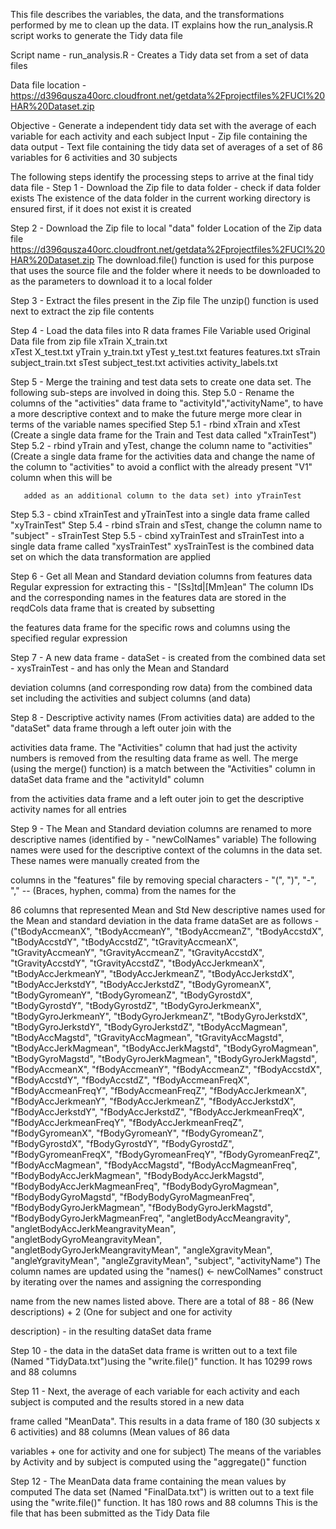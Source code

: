 This file describes the variables, the data, and the transformations performed by me to clean up the data. IT explains how 
the run_analysis.R script works to generate the Tidy data file

Script name - run_analysis.R - Creates a Tidy data set from a set of data files

Data file location -
https://d396qusza40orc.cloudfront.net/getdata%2Fprojectfiles%2FUCI%20HAR%20Dataset.zip

Objective - Generate a independent tidy data set with the average of each variable for each activity and each subject
Input - Zip file containing the data
output - Text file containing the tidy data set of averages of a set of 86 variables for 6 activities and 30 subjects

The following steps identify the processing steps to arrive at the final tidy data file -
Step 1 - Download the Zip file to data folder - check if data folder exists
The existence of the data folder in the current working directory is ensured first, if it does not exist it is created

Step 2 - Download the Zip file to local "data" folder
Location of the Zip data file https://d396qusza40orc.cloudfront.net/getdata%2Fprojectfiles%2FUCI%20HAR%20Dataset.zip
The download.file() function is used for this purpose that uses the source file and the folder where it needs to be downloaded to
as the parameters to download it to a local folder

Step 3 - Extract the files present in the Zip file
The unzip() function is used next to extract the zip file contents

Step 4 - Load the data files into R data frames
File Variable used		Original Data file from zip file
xTrain				X_train.txt			
xTest				X_test.txt
yTrain				y_train.txt
yTest				y_test.txt
features			features.txt
sTrain				subject_train.txt
sTest				subject_test.txt
activities			activity_labels.txt

Step 5 - Merge the training and test data sets to create one data set. The following sub-steps are involved in doing this.
Step 5.0 - Rename the columns of the "activities" data frame to "activityId","activityName", to have a more descriptive context
           and to make the future merge more clear in terms of the variable names specified
Step 5.1 - rbind xTrain and xTest (Create a single data frame for the Train and Test data called "xTrainTest")
Step 5.2 - rbind yTrain and yTest, change the column name to "activities" (Create a single data frame for the activities data and
           change the name of the column to "activities" to avoid a conflict with the already present "V1" column when this will be 	

	   added as an additional column to the data set) into yTrainTest
Step 5.3 - cbind xTrainTest and yTrainTest into a single data frame called "xyTrainTest"
Step 5.4 - rbind sTrain and sTest, change the column name to "subject" - sTrainTest 
Step 5.5 - cbind xyTrainTest and sTrainTest into a single data frame called "xysTrainTest"
xysTrainTest is the combined data set on which the data transformation are applied

Step 6 - Get all Mean and Standard deviation columns from features data
Regular expression for extracting this - "[Ss]td|[Mm]ean"
The column IDs and the corresponding names in the features data are stored in the reqdCols data frame that is created by subsetting 

the features data frame for the specific rows and columns using the specified regular expression

Step 7 - A new data frame - dataSet - is created from the combined data set - xysTrainTest - and has only the Mean and Standard 

deviation columns (and corresponding row data) from the combined data set including the activities and subject columns (and data)

Step 8 - Descriptive activity names (From activities data) are added to the "dataSet" data frame through a left outer join with the 

activities data frame. The "Activities" column that had just the activity numbers is removed from the resulting data frame as well.
The merge (using the merge() function) is a match between the "Activities" column in dataSet data frame and the "activityId" column 

from the activities data frame and a left outer join to get the descriptive activity names for all entries

Step 9 - The Mean and Standard deviation columns are renamed to more descriptive names (identified by - "newColNames" variable)
The following names were used for the descriptive context of the columns in the data set. These names were manually created from the 

columns in the "features" file by removing special characters - "(", ")", "-", "," -- (Braces, hyphen, comma) from the names for the 

86 columns that represented Mean and Std
New descriptive names used for the Mean and standard deviation in the data frame dataSet are as follows -
		("tBodyAccmeanX",
                 "tBodyAccmeanY",
                 "tBodyAccmeanZ",
                 "tBodyAccstdX",
                 "tBodyAccstdY",
                 "tBodyAccstdZ",
                 "tGravityAccmeanX",
                 "tGravityAccmeanY",
                 "tGravityAccmeanZ",
                 "tGravityAccstdX",
                 "tGravityAccstdY",
                 "tGravityAccstdZ",
                 "tBodyAccJerkmeanX",
                 "tBodyAccJerkmeanY",
                 "tBodyAccJerkmeanZ",
                 "tBodyAccJerkstdX",
                 "tBodyAccJerkstdY",
                 "tBodyAccJerkstdZ",
                 "tBodyGyromeanX",
                 "tBodyGyromeanY",
                 "tBodyGyromeanZ",
                 "tBodyGyrostdX",
                 "tBodyGyrostdY",
                 "tBodyGyrostdZ",
                 "tBodyGyroJerkmeanX",
                 "tBodyGyroJerkmeanY",
                 "tBodyGyroJerkmeanZ",
                 "tBodyGyroJerkstdX",
                 "tBodyGyroJerkstdY",
                 "tBodyGyroJerkstdZ",
                 "tBodyAccMagmean",
                 "tBodyAccMagstd",
                 "tGravityAccMagmean",
                 "tGravityAccMagstd",
                 "tBodyAccJerkMagmean",
                 "tBodyAccJerkMagstd",
                 "tBodyGyroMagmean",
                 "tBodyGyroMagstd",
                 "tBodyGyroJerkMagmean",
                 "tBodyGyroJerkMagstd",
                 "fBodyAccmeanX",
                 "fBodyAccmeanY",
                 "fBodyAccmeanZ",
                 "fBodyAccstdX",
                 "fBodyAccstdY",
                 "fBodyAccstdZ",
                 "fBodyAccmeanFreqX",
                 "fBodyAccmeanFreqY",
                 "fBodyAccmeanFreqZ",
                 "fBodyAccJerkmeanX",
                 "fBodyAccJerkmeanY",
                 "fBodyAccJerkmeanZ",
                 "fBodyAccJerkstdX",
                 "fBodyAccJerkstdY",
                 "fBodyAccJerkstdZ",
                 "fBodyAccJerkmeanFreqX",
                 "fBodyAccJerkmeanFreqY",
                 "fBodyAccJerkmeanFreqZ",
                 "fBodyGyromeanX",
                 "fBodyGyromeanY",
                 "fBodyGyromeanZ",
                 "fBodyGyrostdX",
                 "fBodyGyrostdY",
                 "fBodyGyrostdZ",
                 "fBodyGyromeanFreqX",
                 "fBodyGyromeanFreqY",
                 "fBodyGyromeanFreqZ",
                 "fBodyAccMagmean",
                 "fBodyAccMagstd",
                 "fBodyAccMagmeanFreq",
                 "fBodyBodyAccJerkMagmean",
                 "fBodyBodyAccJerkMagstd",
                 "fBodyBodyAccJerkMagmeanFreq",
                 "fBodyBodyGyroMagmean",
                 "fBodyBodyGyroMagstd",
                 "fBodyBodyGyroMagmeanFreq",
                 "fBodyBodyGyroJerkMagmean",
                 "fBodyBodyGyroJerkMagstd",
                 "fBodyBodyGyroJerkMagmeanFreq",
                 "angletBodyAccMeangravity",
                 "angletBodyAccJerkMeangravityMean",
                 "angletBodyGyroMeangravityMean",
                 "angletBodyGyroJerkMeangravityMean",
                 "angleXgravityMean",
                 "angleYgravityMean",
                 "angleZgravityMean",
                 "subject",
                 "activityName")
The column names are updated using the "names() <- newColNames" construct by iterating over the names and assigning the corresponding 

name from the new names listed above. There are a total of 88 - 86 (New descriptions) + 2 (One for subject and one for activity 

description) - in the resulting dataSet data frame

Step 10 - the data in the dataSet data frame is written out to a text file (Named "TidyData.txt")using the "write.file()" function. 
It has 10299 rows and 88 columns

Step 11 - Next, the average of each variable for each activity and each subject is computed and the results stored in a new data 

frame called "MeanData". This results in a data frame of 180 (30 subjects x 6 activities) and 88 columns (Mean values of 86 data 

variables + one for activity and one for subject)
The means of the variables by Activity and by subject is computed using the "aggregate()" function

Step 12 - The MeanData data frame containing the mean values by  computed
The data set (Named "FinalData.txt") is written out to a text file using the "write.file()" function. It has 180 rows and 88 columns
This is the file that has been submitted as the Tidy Data file
